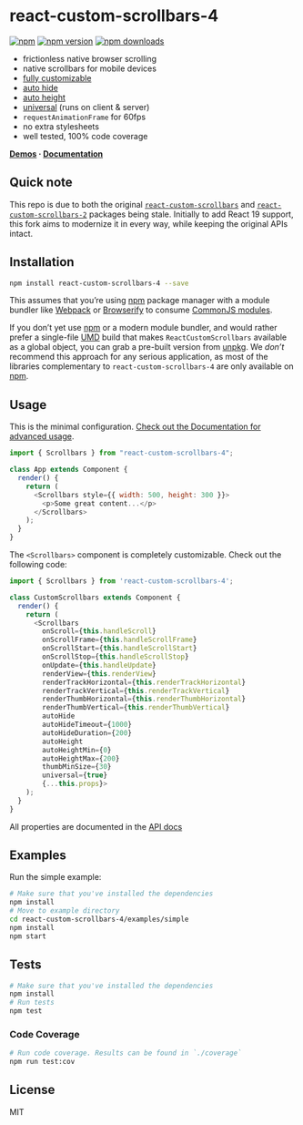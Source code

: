 # react-custom-scrollbars-4

[![npm](https://img.shields.io/badge/npm-react--custom--scrollbars--4-brightgreen.svg?style=flat-square)]()
[![npm version](https://img.shields.io/npm/v/react-custom-scrollbars-4.svg?style=flat-square)](https://www.npmjs.com/package/react-custom-scrollbars-4)
[![npm downloads](https://img.shields.io/npm/dm/react-custom-scrollbars-4.svg?style=flat-square)](https://www.npmjs.com/package/react-custom-scrollbars-4)

- frictionless native browser scrolling
- native scrollbars for mobile devices
- [fully customizable](https://github.com/barrenechea/react-custom-scrollbars-4/blob/master/docs/customization.md)
- [auto hide](https://github.com/barrenechea/react-custom-scrollbars-4/blob/master/docs/usage.md#auto-hide)
- [auto height](https://github.com/barrenechea/react-custom-scrollbars-4/blob/master/docs/usage.md#auto-height)
- [universal](https://github.com/barrenechea/react-custom-scrollbars-4/blob/master/docs/usage.md#universal-rendering) (runs on client & server)
- `requestAnimationFrame` for 60fps
- no extra stylesheets
- well tested, 100% code coverage

**[Demos](https://robpethick.github.io/react-custom-scrollbars-2/) · [Documentation](https://github.com/barrenechea/react-custom-scrollbars-4/tree/master/docs)**

## Quick note

This repo is due to both the original [`react-custom-scrollbars`](https://www.npmjs.com/package/react-custom-scrollbars) and [`react-custom-scrollbars-2`](https://www.npmjs.com/package/react-custom-scrollbars-2) packages being stale. Initially to add React 19 support, this fork aims to modernize it in every way, while keeping the original APIs intact.

## Installation

```bash
npm install react-custom-scrollbars-4 --save
```

This assumes that you’re using [npm](http://npmjs.com/) package manager with a module bundler like [Webpack](http://webpack.github.io) or [Browserify](http://browserify.org/) to consume [CommonJS modules](http://webpack.github.io/docs/commonjs.html).

If you don’t yet use [npm](http://npmjs.com/) or a modern module bundler, and would rather prefer a single-file [UMD](https://github.com/umdjs/umd) build that makes `ReactCustomScrollbars` available as a global object, you can grab a pre-built version from [unpkg](https://unpkg.com/react-custom-scrollbars-4@4.5.1/dist/react-custom-scrollbars.js). We _don’t_ recommend this approach for any serious application, as most of the libraries complementary to `react-custom-scrollbars-4` are only available on [npm](http://npmjs.com/).

## Usage

This is the minimal configuration. [Check out the Documentation for advanced usage](https://github.com/barrenechea/react-custom-scrollbars-4/tree/master/docs).

```javascript
import { Scrollbars } from "react-custom-scrollbars-4";

class App extends Component {
  render() {
    return (
      <Scrollbars style={{ width: 500, height: 300 }}>
        <p>Some great content...</p>
      </Scrollbars>
    );
  }
}
```

The `<Scrollbars>` component is completely customizable. Check out the following code:

```javascript
import { Scrollbars } from 'react-custom-scrollbars-4';

class CustomScrollbars extends Component {
  render() {
    return (
      <Scrollbars
        onScroll={this.handleScroll}
        onScrollFrame={this.handleScrollFrame}
        onScrollStart={this.handleScrollStart}
        onScrollStop={this.handleScrollStop}
        onUpdate={this.handleUpdate}
        renderView={this.renderView}
        renderTrackHorizontal={this.renderTrackHorizontal}
        renderTrackVertical={this.renderTrackVertical}
        renderThumbHorizontal={this.renderThumbHorizontal}
        renderThumbVertical={this.renderThumbVertical}
        autoHide
        autoHideTimeout={1000}
        autoHideDuration={200}
        autoHeight
        autoHeightMin={0}
        autoHeightMax={200}
        thumbMinSize={30}
        universal={true}
        {...this.props}>
    );
  }
}
```

All properties are documented in the [API docs](https://github.com/barrenechea/react-custom-scrollbars-4/blob/master/docs/API.md)

## Examples

Run the simple example:

```bash
# Make sure that you've installed the dependencies
npm install
# Move to example directory
cd react-custom-scrollbars-4/examples/simple
npm install
npm start
```

## Tests

```bash
# Make sure that you've installed the dependencies
npm install
# Run tests
npm test
```

### Code Coverage

```bash
# Run code coverage. Results can be found in `./coverage`
npm run test:cov
```

## License

MIT
